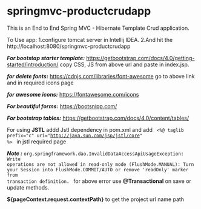 # springmvc-productcrudapp

This is an End to End Spring MVC - Hibernate Template Crud application.

To Use app:
1.configure tomcat server in Intellij IDEA.
2.And hit the http://localhost:8080/springmvc-productcrudapp

_**For bootstap starter template:**_ https://getbootstrap.com/docs/4.0/getting-started/introduction/
copy CSS, JS from above url and paste in index.jsp.

_**for delete fonts:**_ https://cdnjs.com/libraries/font-awesome
go to above link and <link rel="stylesheet" href="https://cdnjs.cloudflare.com/ajax/libs/font-awesome/6.1.1/css/all.min.css" integrity="sha512-KfkfwYDsLkIlwQp6LFnl8zNdLGxu9YAA1QvwINks4PhcElQSvqcyVLLD9aMhXd13uQjoXtEKNosOWaZqXgel0g==" crossorigin="anonymous" referrerpolicy="no-referrer" /> in required icons page

_**for awesome icons:**_ https://fontawesome.com/icons

_**For beautiful forms:**_ https://bootsnipp.com/

**_For bootstrap tables:_** https://getbootstrap.com/docs/4.0/content/tables/

For using **JSTL** addd Jstl dependency in pom.xml and 
add  <code> &lt;%@ taglib prefix="c" uri="http://java.sun.com/jsp/jstl/core" %&gt; </code> in jstl required page

_**Note :**_  <code>org.springframework.dao.InvalidDataAccessApiUsageException: Write operations are not allowed in read-only mode (FlushMode.MANUAL): Turn your Session into FlushMode.COMMIT/AUTO or remove 'readOnly' marker from transaction definition. </code>
for above error use **@Transactional** on save or update methods.

**${pageContext.request.contextPath}** to get the project url name path
